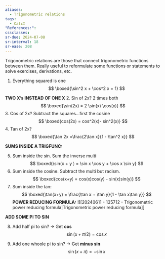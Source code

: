 ```yaml
---
aliases:
  - Trigonometric relations
tags:
  - CalcI
"References:": 
cssclasses: 
sr-due: 2024-07-08
sr-interval: 18
sr-ease: 208
---
```

Trigonometric relations are those that connect trigonometric functions between them. 
Really useful to reformulate some functions or statements to solve exercises, derivations, etc.


1. Everything squared is one
$$
\boxed{\sin^2 x + \cos^2 x = 1}
$$

**TWO X’s INSTEAD OF ONE X**
2. Sin of 2x? 2 times both
$$
\boxed{\sin(2x) = 2 \sin(x) \cos(x)}
$$
3. Cos of 2x? Subtract the squares…first the cosine
$$
\boxed{cos(2x) = cos^2(x)- sin^2(x)}
$$
4. Tan of 2x? 
$$
\boxed{\tan 2x =\frac{2\tan x}{1 - \tan^2 x}}
$$

**SUMS INSIDE A TRIGFUNC:**

5. Sum inside the sin. Sum the inverse multi
$$
\boxed{\sin(x + y ) = \sin x \cos y + \cos x \sin y}
$$
6. Sum inside the cosine. Subtract the multi but racism.
$$
\boxed{cos(x+y) = cos(x)cos(y) - sin(x)sin(y)}
$$
7. Sum inside the tan:
$$
\boxed{\tan(x+y) = \frac{\tan x + \tan y}{1 - \tan x\tan y}}
$$
**POWER REDUCING FORMULA:**
![[20240611 - 135712 - Trigonometric power reducing formula|Trigonometric power reducing formula]]

**ADD SOME PI TO SIN**

8. Add half pi to sin? →  Get **cos**
$$
\sin(x+ \pi/2) = \cos x
$$

9.  Add one whoole pi to sin? → Get **minus sin**
$$
\sin(x + \pi) = - \sin x
$$

